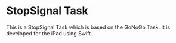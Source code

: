# StopSignal Task
This is a StopSignal Task which is based on the GoNoGo Task.  It is developed for the iPad using Swift.
